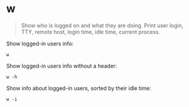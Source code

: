 w
=

> Show who is logged on and what they are doing.
> Print user login, TTY, remote host, login time, idle time, current process.

Show logged-in users info:

    w

Show logged-in users info without a header:

    w -h

Show info about logged-in users, sorted by their idle time:

    w -i
